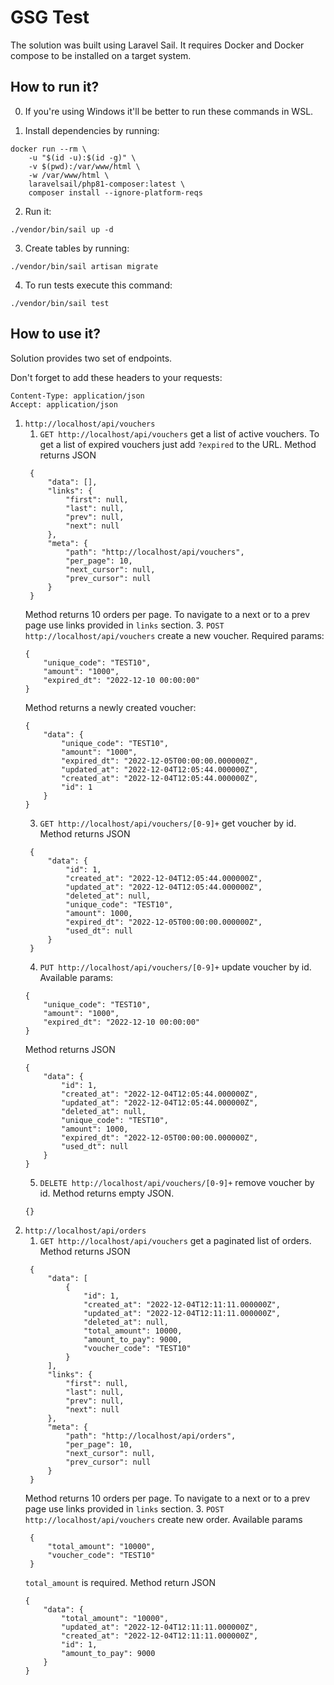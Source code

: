 # GSG Test

The solution was built using Laravel Sail. It requires Docker and Docker compose to be installed on a target system.

## How to run it?

0. If you're using Windows it'll be better to run these commands in WSL.

1. Install dependencies by running:

```
docker run --rm \
    -u "$(id -u):$(id -g)" \
    -v $(pwd):/var/www/html \
    -w /var/www/html \
    laravelsail/php81-composer:latest \
    composer install --ignore-platform-reqs
```

2. Run it:

```
./vendor/bin/sail up -d
```

3. Create tables by running:

```
./vendor/bin/sail artisan migrate
```

4. To run tests execute this command:

```
./vendor/bin/sail test
```

## How to use it?

Solution provides two set of endpoints.

Don't forget to add these headers to your requests:

```
Content-Type: application/json 
Accept: application/json
```

1. ``http://localhost/api/vouchers``
   1. ``GET http://localhost/api/vouchers`` get a list of active vouchers. To get a list of expired vouchers just add ``?expired`` to the URL.
   Method returns JSON
   ```
    {
        "data": [],
        "links": {
            "first": null,
            "last": null,
            "prev": null,
            "next": null
        },
        "meta": {
            "path": "http://localhost/api/vouchers",
            "per_page": 10,
            "next_cursor": null,
            "prev_cursor": null
        }
    }
   ```
   Method returns 10 orders per page. To navigate to a next or to a prev page use links provided in ``links`` section. 
   3. ``POST http://localhost/api/vouchers`` create a new voucher.
   Required params:
    ```
    {
        "unique_code": "TEST10",
        "amount": "1000",
        "expired_dt": "2022-12-10 00:00:00"
    }
    ```
   Method returns a newly created voucher:
    ```
    {
        "data": {
            "unique_code": "TEST10",
            "amount": "1000",
            "expired_dt": "2022-12-05T00:00:00.000000Z",
            "updated_at": "2022-12-04T12:05:44.000000Z",
            "created_at": "2022-12-04T12:05:44.000000Z",
            "id": 1
        }
    }
    ```
   3. ``GET http://localhost/api/vouchers/[0-9]+`` get voucher by id.
   Method returns JSON
   ```
    {
        "data": {
            "id": 1,
            "created_at": "2022-12-04T12:05:44.000000Z",
            "updated_at": "2022-12-04T12:05:44.000000Z",
            "deleted_at": null,
            "unique_code": "TEST10",
            "amount": 1000,
            "expired_dt": "2022-12-05T00:00:00.000000Z",
            "used_dt": null
        }
    }
   ```
   4. ``PUT http://localhost/api/vouchers/[0-9]+`` update voucher by id.
   Available params:
    ```
    {
        "unique_code": "TEST10",
        "amount": "1000",
        "expired_dt": "2022-12-10 00:00:00"
    }
    ```
   Method returns JSON
    ```
    {
        "data": {
            "id": 1,
            "created_at": "2022-12-04T12:05:44.000000Z",
            "updated_at": "2022-12-04T12:05:44.000000Z",
            "deleted_at": null,
            "unique_code": "TEST10",
            "amount": 1000,
            "expired_dt": "2022-12-05T00:00:00.000000Z",
            "used_dt": null
        }
    }
    ```
   5. ``DELETE http://localhost/api/vouchers/[0-9]+`` remove voucher by id.
   Method returns empty JSON.
   ```
   {}
   ```
2. ``http://localhost/api/orders``
   1. ``GET http://localhost/api/vouchers`` get a paginated list of orders.
   Method returns JSON
   ```
    {
        "data": [
            {
                "id": 1,
                "created_at": "2022-12-04T12:11:11.000000Z",
                "updated_at": "2022-12-04T12:11:11.000000Z",
                "deleted_at": null,
                "total_amount": 10000,
                "amount_to_pay": 9000,
                "voucher_code": "TEST10"
            }
        ],
        "links": {
            "first": null,
            "last": null,
            "prev": null,
            "next": null
        },
        "meta": {
            "path": "http://localhost/api/orders",
            "per_page": 10,
            "next_cursor": null,
            "prev_cursor": null
        }
    }
   ```
   Method returns 10 orders per page. To navigate to a next or to a prev page use links provided in ``links`` section.
   3. ``POST http://localhost/api/vouchers`` create new order.
   Available params
   ```
    {
        "total_amount": "10000",
        "voucher_code": "TEST10"
    }
   ```
   ``total_amount`` is required.
    Method return JSON
    ```
    {
        "data": {
            "total_amount": "10000",
            "updated_at": "2022-12-04T12:11:11.000000Z",
            "created_at": "2022-12-04T12:11:11.000000Z",
            "id": 1,
            "amount_to_pay": 9000
        }
    }
    ```
